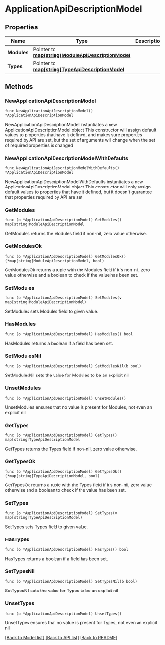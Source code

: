 # ApplicationApiDescriptionModel

## Properties

Name | Type | Description | Notes
------------ | ------------- | ------------- | -------------
**Modules** | Pointer to [**map[string]ModuleApiDescriptionModel**](ModuleApiDescriptionModel.md) |  | [optional] 
**Types** | Pointer to [**map[string]TypeApiDescriptionModel**](TypeApiDescriptionModel.md) |  | [optional] 

## Methods

### NewApplicationApiDescriptionModel

`func NewApplicationApiDescriptionModel() *ApplicationApiDescriptionModel`

NewApplicationApiDescriptionModel instantiates a new ApplicationApiDescriptionModel object
This constructor will assign default values to properties that have it defined,
and makes sure properties required by API are set, but the set of arguments
will change when the set of required properties is changed

### NewApplicationApiDescriptionModelWithDefaults

`func NewApplicationApiDescriptionModelWithDefaults() *ApplicationApiDescriptionModel`

NewApplicationApiDescriptionModelWithDefaults instantiates a new ApplicationApiDescriptionModel object
This constructor will only assign default values to properties that have it defined,
but it doesn't guarantee that properties required by API are set

### GetModules

`func (o *ApplicationApiDescriptionModel) GetModules() map[string]ModuleApiDescriptionModel`

GetModules returns the Modules field if non-nil, zero value otherwise.

### GetModulesOk

`func (o *ApplicationApiDescriptionModel) GetModulesOk() (*map[string]ModuleApiDescriptionModel, bool)`

GetModulesOk returns a tuple with the Modules field if it's non-nil, zero value otherwise
and a boolean to check if the value has been set.

### SetModules

`func (o *ApplicationApiDescriptionModel) SetModules(v map[string]ModuleApiDescriptionModel)`

SetModules sets Modules field to given value.

### HasModules

`func (o *ApplicationApiDescriptionModel) HasModules() bool`

HasModules returns a boolean if a field has been set.

### SetModulesNil

`func (o *ApplicationApiDescriptionModel) SetModulesNil(b bool)`

 SetModulesNil sets the value for Modules to be an explicit nil

### UnsetModules
`func (o *ApplicationApiDescriptionModel) UnsetModules()`

UnsetModules ensures that no value is present for Modules, not even an explicit nil
### GetTypes

`func (o *ApplicationApiDescriptionModel) GetTypes() map[string]TypeApiDescriptionModel`

GetTypes returns the Types field if non-nil, zero value otherwise.

### GetTypesOk

`func (o *ApplicationApiDescriptionModel) GetTypesOk() (*map[string]TypeApiDescriptionModel, bool)`

GetTypesOk returns a tuple with the Types field if it's non-nil, zero value otherwise
and a boolean to check if the value has been set.

### SetTypes

`func (o *ApplicationApiDescriptionModel) SetTypes(v map[string]TypeApiDescriptionModel)`

SetTypes sets Types field to given value.

### HasTypes

`func (o *ApplicationApiDescriptionModel) HasTypes() bool`

HasTypes returns a boolean if a field has been set.

### SetTypesNil

`func (o *ApplicationApiDescriptionModel) SetTypesNil(b bool)`

 SetTypesNil sets the value for Types to be an explicit nil

### UnsetTypes
`func (o *ApplicationApiDescriptionModel) UnsetTypes()`

UnsetTypes ensures that no value is present for Types, not even an explicit nil

[[Back to Model list]](../README.md#documentation-for-models) [[Back to API list]](../README.md#documentation-for-api-endpoints) [[Back to README]](../README.md)


